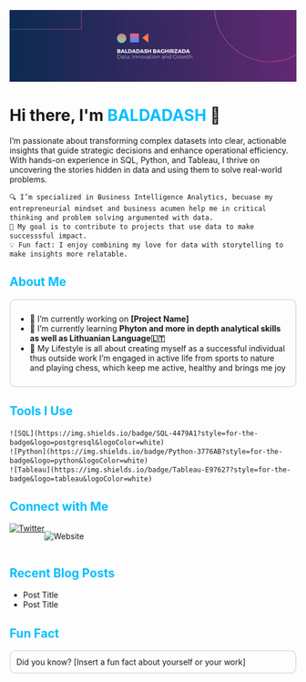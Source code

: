![Welcome Banner](https://github.com/bbaghirzada/bbaghirzada/blob/bbaghirzada/Beige%20Modern%20Elegant%20Personal%20LinkedIn%20Banner(1).png)

# Hi there, I'm <span style="color: #00BFFF;">BALDADASH</span> 👋

I’m passionate about transforming complex datasets into clear, actionable insights that guide strategic decisions and enhance operational efficiency. With hands-on experience in SQL, Python, and Tableau, I thrive on uncovering the stories hidden in data and using them to solve real-world problems.

    🔍 I’m specialized in Business Intelligence Analytics, becuase my entrepreneurial mindset and business acumen help me in critical thinking and problem solving argumented with data.
    🎯 My goal is to contribute to projects that use data to make successsful impact.
    💡 Fun fact: I enjoy combining my love for data with storytelling to make insights more relatable.

  
## <span style="color: #00BFFF;">About Me</span>
<div style="border: 2px solid #e1e4e8; padding: 10px; border-radius: 10px;">
  <ul>
    <li>🔭 I’m currently working on <strong>[Project Name]</strong></li>
    <li>🌱 I’m currently learning <strong>Phyton and more in depth analytical skills as well as Lithuanian Language🇱🇹</strong></li>
    <li>👯 My Lifestyle is all about creating myself as a successful individual thus outside work I’m engaged in active life from sports to nature and playing chess, which keep me active, healthy and brings me joy</li>
  </ul>
</div>

## <span style="color: #00BFFF;">Tools I Use</span>
    ![SQL](https://img.shields.io/badge/SQL-4479A1?style=for-the-badge&logo=postgresql&logoColor=white)
    ![Python](https://img.shields.io/badge/Python-3776AB?style=for-the-badge&logo=python&logoColor=white)
    ![Tableau](https://img.shields.io/badge/Tableau-E97627?style=for-the-badge&logo=tableau&logoColor=white)

## <span style="color: #00BFFF;">Connect with Me</span>
<div style="display: flex; flex-wrap: wrap;">
  <a href="https://www.linkedin.com/in/baldadash-baghirzade/><img src="https://img.shields.io/badge/LinkedIn-0077B5?style=for-the-badge&logo=linkedin&logoColor=white" alt="LinkedIn"></a>
  <a href="https://twitter.com/yourprofile"><img src="https://img.shields.io/badge/Twitter-1DA1F2?style=for-the-badge&logo=twitter&logoColor=white" alt="Twitter"></a>
    
![Website](https://img.shields.io/badge/website-000000?style=for-the-badge&logo=About.me&logoColor=white)
  
</div> 

## <span style="color: #00BFFF;">Recent Blog Posts</span>
<!-- BLOG-POST-LIST:START -->
- Post Title
- Post Title
<!-- BLOG-POST-LIST:END -->

## <span style="color: #00BFFF;">Fun Fact</span>
<div style="border: 2px solid #e1e4e8; padding: 10px; border-radius: 10px;">
  Did you know? [Insert a fun fact about yourself or your work]
</div>



